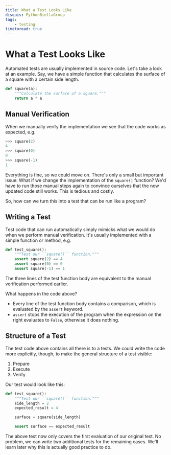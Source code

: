 ```yaml
---
title: What a Test Looks Like
disquis: PythonBiellaGroup
tags:
    - testing
timetoread: true
---
```


# What a Test Looks Like

Automated tests are usually implemented in source code.  Let's take a
look at an example.  Say, we have a simple function that calculates the
surface of a square with a certain side length.

```python
def square(a):
    """Calculate the surface of a square."""
    return a * a
```

## Manual Verification

When we manually verify the implementation we see that the code works as
expected, e.g.

```python
>>> square(2)
4
>>> square(0)
0
>>> square(-1)
1
```

Everything is fine, so we could move on.  There's only a small but
important issue:  What if we change the implementation of the `square()`
function?  We'd have to run those manual steps again to convince
ourselves that the now updated code still works.  This is tedious and
costly.

So, how can we turn this into a test that can be run like a program?

## Writing a Test

Test code that can run automatically simply mimicks what we would do when
we perform manual verification.  It's usually implemented with a simple
function or method, e.g.

```python
def test_square():
    """Test our ``square()`` function."""
    assert square(2) == 4
    assert square(0) == 0
    assert square(-1) == 1
```

The three lines of the test function body are equivalent to the manual
verification performed earlier.

What happens in the code above?

- Every line of the test function body contains a comparison, which is
  evaluated by the `assert` keyword.
- `assert` stops the execution of the program when the expression on the
  right evaluates to `False`, otherwise it does nothing.

## Structure of a Test

The test code above contains all there is to a tests.  We could write the
code more explicitly, though, to make the general structure of a test
visible:

1. Prepare
2. Execute
3. Verify

Our test would look like this:

```python
def test_square():
    """Test our ``square()`` function."""
    side_length = 2
    expected_result = 4

    surface = square(side_length)

    assert surface == expected_result
```

The above test now only covers the first evaluation of our original test.
No problem, we can write two additional tests for the remaining cases.
We'll learn later why this is actually good practice to do.
